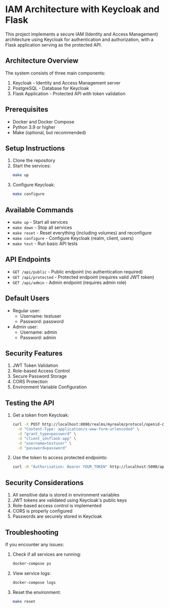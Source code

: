 # IAM Architecture with Keycloak and Flask

This project implements a secure IAM (Identity and Access Management) architecture using Keycloak for authentication and authorization, with a Flask application serving as the protected API.

## Architecture Overview

The system consists of three main components:
1. Keycloak - Identity and Access Management server
2. PostgreSQL - Database for Keycloak
3. Flask Application - Protected API with token validation

## Prerequisites

- Docker and Docker Compose
- Python 3.9 or higher
- Make (optional, but recommended)

## Setup Instructions

1. Clone the repository
2. Start the services:
   ```bash
   make up
   ```
3. Configure Keycloak:
   ```bash
   make configure
   ```

## Available Commands

- `make up` - Start all services
- `make down` - Stop all services
- `make reset` - Reset everything (including volumes) and reconfigure
- `make configure` - Configure Keycloak (realm, client, users)
- `make test` - Run basic API tests

## API Endpoints

- `GET /api/public` - Public endpoint (no authentication required)
- `GET /api/protected` - Protected endpoint (requires valid JWT token)
- `GET /api/admin` - Admin endpoint (requires admin role)

## Default Users

- Regular user:
  - Username: testuser
  - Password: password
- Admin user:
  - Username: admin
  - Password: admin

## Security Features

1. JWT Token Validation
2. Role-based Access Control
3. Secure Password Storage
4. CORS Protection
5. Environment Variable Configuration

## Testing the API

1. Get a token from Keycloak:
   ```bash
   curl -X POST http://localhost:8080/realms/myrealm/protocol/openid-connect/token \
     -H "Content-Type: application/x-www-form-urlencoded" \
     -d "grant_type=password" \
     -d "client_id=flask-app" \
     -d "username=testuser" \
     -d "password=password"
   ```

2. Use the token to access protected endpoints:
   ```bash
   curl -H "Authorization: Bearer YOUR_TOKEN" http://localhost:5000/api/protected
   ```

## Security Considerations

1. All sensitive data is stored in environment variables
2. JWT tokens are validated using Keycloak's public keys
3. Role-based access control is implemented
4. CORS is properly configured
5. Passwords are securely stored in Keycloak

## Troubleshooting

If you encounter any issues:

1. Check if all services are running:
   ```bash
   docker-compose ps
   ```

2. View service logs:
   ```bash
   docker-compose logs
   ```

3. Reset the environment:
   ```bash
   make reset
   ``` 